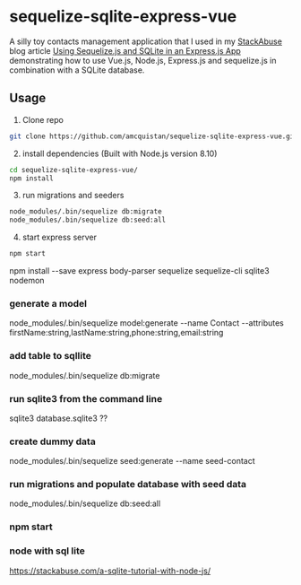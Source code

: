 # sequelize-sqlite-express-vue

A silly toy contacts management application that I used in my [StackAbuse](stackabuse.com) blog article [Using Sequelize.js and SQLite in an Express.js App](http://stackabuse.com/using-sequelize-js-and-sqlite-in-an-express-js-app/) demonstrating how to use Vue.js, Node.js, Express.js and sequelize.js in combination with a SQLite database.

## Usage

1) Clone repo

```sh
git clone https://github.com/amcquistan/sequelize-sqlite-express-vue.git
```

2) install dependencies (Built with Node.js version 8.10)

```sh
cd sequelize-sqlite-express-vue/
npm install
```

3) run migrations and seeders

```sh
node_modules/.bin/sequelize db:migrate
node_modules/.bin/sequelize db:seed:all
```

4) start express server

```sh
npm start
```

<!-- https://stackabuse.com/using-sequelize-js-and-sqlite-in-an-express-js-app/ -->

npm install --save express body-parser sequelize sequelize-cli sqlite3 nodemon

### generate a model
node_modules/.bin/sequelize model:generate --name Contact --attributes firstName:string,lastName:string,phone:string,email:string

### add table to sqllite
node_modules/.bin/sequelize db:migrate

### run sqlite3 from the command line
sqlite3 database.sqlite3 ??

### create dummy data
node_modules/.bin/sequelize seed:generate --name seed-contact

### run migrations and populate database with seed data
node_modules/.bin/sequelize db:seed:all

### npm start

### node with sql lite
https://stackabuse.com/a-sqlite-tutorial-with-node-js/